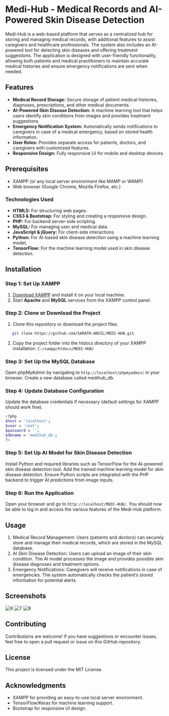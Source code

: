 # Medi-Hub - Medical Records and AI-Powered Skin Disease Detection

Medi-Hub is a web-based platform that serves as a centralized hub for storing and managing medical records, with additional features to assist caregivers and healthcare professionals. The system also includes an AI-powered tool for detecting skin diseases and offering treatment suggestions. The application is designed with user-friendly functionality, allowing both patients and medical practitioners to maintain accurate medical histories and ensure emergency notifications are sent when needed.

## Features
- **Medical Record Storage:** Secure storage of patient medical histories, diagnoses, prescriptions, and other medical documents.
- **AI-Powered Skin Disease Detection:** A machine learning tool that helps users identify skin conditions from images and provides treatment suggestions.
- **Emergency Notification System:** Automatically sends notifications to caregivers in case of a medical emergency, based on stored health information.
- **User Roles:** Provides separate access for patients, doctors, and caregivers with customized features.
- **Responsive Design:** Fully responsive UI for mobile and desktop devices.

## Prerequisites
- XAMPP (or any local server environment like MAMP or WAMP)
- Web browser (Google Chrome, Mozilla Firefox, etc.)

### Technologies Used
- **HTML5:** For structuring web pages.
- **CSS3 & Bootstrap:** For styling and creating a responsive design.
- **PHP:** For backend server-side scripting.
- **MySQL:** For managing user and medical data.
- **JavaScript & jQuery:** For client-side interactions.
- **Python:** For AI-based skin disease detection using a machine learning model.
- **TensorFlow:** For the machine learning model used in skin disease detection.

## Installation

### Step 1: Set Up XAMPP
1. [Download XAMPP](https://www.apachefriends.org/index.html) and install it on your local machine.
2. Start **Apache** and **MySQL** services from the XAMPP control panel.

### Step 2: Clone or Download the Project
1. Clone this repository or download the project files.
```bash
   git clone https://github.com/SARATH-ANSIL/MEDI-HUB.git
```
2. Copy the project folder into the htdocs directory of your XAMPP installation.
`C:/xampp/htdocs/MEDI-HUB/`

### Step 3: Set Up the MySQL Database
Open phpMyAdmin by navigating to `http://localhost/phpmyadmin/` in your browser.
Create a new database called medihub_db.

### Step 4: Update Database Configuration
Update the database credentials if necessary (default settings for XAMPP should work fine).
```bash
<?php
$host = 'localhost';
$user = 'root';
$password = '';
$dbname = 'medihub_db';
?>
```
### Step 5: Set Up AI Model for Skin Disease Detection 
Install Python and required libraries such as TensorFlow for the AI-powered skin disease detection tool.
Add the trained machine learning model for skin disease detection.
Ensure Python scripts are integrated with the PHP backend to trigger AI predictions from image inputs.

### Step 6: Run the Application
Open your browser and go to `http://localhost/MEDI-HUB/`.
You should now be able to log in and access the various features of the Medi-Hub platform.

## Usage
1. Medical Record Management:
Users (patients and doctors) can securely store and manage their medical records, which are stored in the MySQL database.
2. AI Skin Disease Detection:
Users can upload an image of their skin condition. The AI model processes the image and provides possible skin disease diagnoses and treatment options.
3. Emergency Notifications:
Caregivers will receive notifications in case of emergencies. The system automatically checks the patient’s stored information for potential alerts.

## Screenshots
![6](https://github.com/user-attachments/assets/40669f2d-6ff6-4869-a923-bc09892e5f7b)
![7](https://github.com/user-attachments/assets/8871634e-8b42-48ec-8637-1edd03b8adcc)
![8](https://github.com/user-attachments/assets/7daef41a-637b-467f-871c-4df66e63daeb)

## Contributing
Contributions are welcome! If you have suggestions or encounter issues, feel free to open a pull request or issue on this GitHub repository.

## License
This project is licensed under the MIT License.

## Acknowledgments
- XAMPP for providing an easy-to-use local server environment.
- TensorFlow/Keras for machine learning support.
- Bootstrap for responsive UI design.
